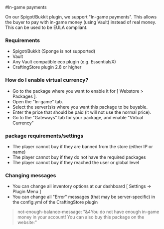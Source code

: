 #In-game payments

On our Spigot/Bukkit plugin, we support "In-game payments". This allows the buyer to pay with in-game money (using Vault) instead of real money. This can be used to be EULA compliant.

### Requirements
- Spigot/Bukkit (Sponge is not supported)
- Vault
- Any Vault compatible eco plugin (e.g. EssentialsX)
- CraftingStore plugin 2.8 or higher

### How do I enable virtual currency?
- Go to the package where you want to enable it for [ Webstore > Packages ].
- Open the "In-game" tab.
- Select the server(s)s where you want this package to be buyable.
- Enter the price that should be paid (it will not use the normal price).
- Go to the "Gateways" tab for your package, and enable "Virtual Currency"

### package requirements/settings
- The player cannot buy if they are banned from the store (either IP or name)
- The player cannot buy if they do not have the required packages
- The player cannot buy if they reached the user or global level

### Changing messages
- You can change all inventory options at our dashboard [ Settings -> Plugin Menu ]
- You can change all "Error" messages (that may be server-specific) in the config.yml of the CraftingStore plugin
> not-enough-balance-message: "&4You do not have enough in-game money in your account! You can also buy this package on the website:"
